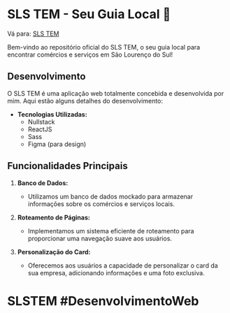 # SLS TEM - Seu Guia Local 🚀

Vá para: <a href='https://slstem.com.br' target='_blank'>SLS TEM</a>

Bem-vindo ao repositório oficial do SLS TEM, o seu guia local para encontrar comércios e serviços em São Lourenço do Sul!

## Desenvolvimento

O SLS TEM é uma aplicação web totalmente concebida e desenvolvida por mim. Aqui estão alguns detalhes do desenvolvimento:

- **Tecnologias Utilizadas:**
  - Nullstack
  - ReactJS
  - Sass
  - Figma (para design)

## Funcionalidades Principais

1. **Banco de Dados:**
   - Utilizamos um banco de dados mockado para armazenar informações sobre os comércios e serviços locais.

2. **Roteamento de Páginas:**
   - Implementamos um sistema eficiente de roteamento para proporcionar uma navegação suave aos usuários.

3. **Personalização do Card:**
   - Oferecemos aos usuários a capacidade de personalizar o card da sua empresa, adicionando informações e uma foto exclusiva.

# SLSTEM #DesenvolvimentoWeb
